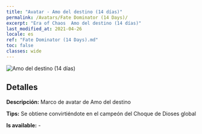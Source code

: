 ```yaml
---
title: "Avatar - Amo del destino (14 días)"
permalink: /Avatars/Fate Dominator (14 Days)/
excerpt: "Era of Chaos  Amo del destino (14 días)"
last_modified_at: 2021-04-26
locale: es
ref: "Fate Dominator (14 Days).md"
toc: false
classes: wide
---
```

 ![Amo del destino (14 días)](/images/a/avatarFrame_63.png)

## Detalles

 **Descripción:** Marco de avatar de Amo del destino 

 **Tips:** Se obtiene convirtiéndote en el campeón del Choque de Dioses global 

 **Is available:**  - 

